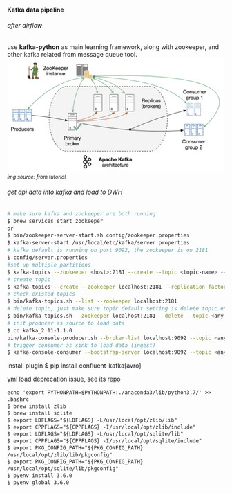 <h4>Kafka data pipeline</h4> 
<h6> after airflow</h6> 
use <strong>kafka-python</strong> as main learning framework, along with zookeeper, and other kafka related from message queue tool. <br/> 

<!-- ``` dir 'config/server.properties' ```  -->

<img src='kafkatest/docs/kafka.png'> 
<i><small>img source: from tutorial</small></i> 

<h6>get api data into kafka and load to DWH</h6> 

```bash 
# make sure kafka and zookeeper are both running 
$ brew services start zookeeper 
or 
$ bin/zookeeper-server-start.sh config/zookeeper.properties 
$ kafka-server-start /usr/local/etc/kafka/server.properties 
# kafka default is running on port 9092, the zookeeper is on 2181
$ config/server.properties 
#set up multiple partitions 
$ kafka-topics --zookeeper <host>:2181 --create --topic <topic-name> --partitions <number-of-partitions> --replication-factor <number-of-replicas>
# create topic
$ kafka-topics --create --zookeeper localhost:2181 --replication-factor 1 --partitions 1 --topic <any_topic_name>
# check existed topics
$ bin/kafka-topics.sh --list --zookeeper localhost:2181 
# delete topic, just make sure topic default setting is delete.topic.enable= True 
$ bin/kafka-topics.sh --zookeeper localhost:2181 --delete --topic <any_topic_name> 
# init producer as source to load data
$ cd kafka_2.11-1.1.0 
bin/kafka-console-producer.sh --broker-list localhost:9092 --topic <any_topic_name_you_have_created>
# trigger consumer as sink to load data (ingest) 
$ kafka-console-consumer --bootstrap-server localhost:9092 --topic <any_topic_name_you_have_created> --from-beginning
```

install plugin
$ pip install confluent-kafka[avro] 

yml load deprecation issue, see its <a href='https://github.com/yaml/pyyaml/wiki/PyYAML-yaml.load(input)-Deprecation'>repo </a> 

```
echo 'export PYTHONPATH=$PYTHONPATH:./anaconda3/lib/python3.7/' >> .bashrc
$ brew install zlib
$ brew install sqlite
$ export LDFLAGS="${LDFLAGS} -L/usr/local/opt/zlib/lib"
$ export CPPFLAGS="${CPPFLAGS} -I/usr/local/opt/zlib/include"
$ export LDFLAGS="${LDFLAGS} -L/usr/local/opt/sqlite/lib"
$ export CPPFLAGS="${CPPFLAGS} -I/usr/local/opt/sqlite/include"
$ export PKG_CONFIG_PATH="${PKG_CONFIG_PATH} /usr/local/opt/zlib/lib/pkgconfig"
$ export PKG_CONFIG_PATH="${PKG_CONFIG_PATH} /usr/local/opt/sqlite/lib/pkgconfig"
$ pyenv install 3.6.0 
$ pyenv global 3.6.0 
```